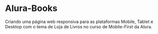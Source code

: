 # Alura-Books
Criando uma página web responsiva para as plataformas Mobile, Tablet e Desktop com o tema de Loja de Livros no curso de Mobile-First da Alura.
